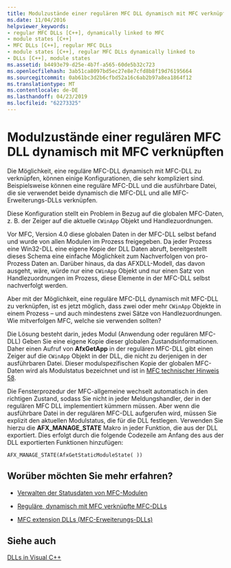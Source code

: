 ```yaml
---
title: Modulzustände einer regulären MFC DLL dynamisch mit MFC verknüpften
ms.date: 11/04/2016
helpviewer_keywords:
- regular MFC DLLs [C++], dynamically linked to MFC
- module states [C++]
- MFC DLLs [C++], regular MFC DLLs
- module states [C++], regular MFC DLLs dynamically linked to
- DLLs [C++], module states
ms.assetid: b4493e79-d25e-4b7f-a565-60de5b32c723
ms.openlocfilehash: 3ab51ca8097bd5ec27e8e7cfd8b8f19d76195664
ms.sourcegitcommit: 0ab61bc3d2b6cfbd52a16c6ab2b97a8ea1864f12
ms.translationtype: MT
ms.contentlocale: de-DE
ms.lasthandoff: 04/23/2019
ms.locfileid: "62273325"
---
```

# <a name="module-states-of-a-regular-mfc-dll-dynamically-linked-to-mfc"></a>Modulzustände einer regulären MFC DLL dynamisch mit MFC verknüpften

Die Möglichkeit, eine reguläre MFC-DLL dynamisch mit MFC-DLL zu verknüpfen, können einige Konfigurationen, die sehr kompliziert sind. Beispielsweise können eine reguläre MFC-DLL und die ausführbare Datei, die sie verwendet beide dynamisch die MFC-DLL und alle MFC-Erweiterungs-DLLs verknüpfen.

Diese Konfiguration stellt ein Problem in Bezug auf die globalen MFC-Daten, z. B. der Zeiger auf die aktuelle `CWinApp` Objekt und Handlezuordnungen.

Vor MFC, Version 4.0 diese globalen Daten in der MFC-DLL selbst befand und wurde von allen Modulen im Prozess freigegeben. Da jeder Prozess eine Win32-DLL eine eigene Kopie der DLL Daten abruft, bereitgestellt dieses Schema eine einfache Möglichkeit zum Nachverfolgen von pro-Prozess Daten an. Darüber hinaus, da das AFXDLL-Modell, das davon ausgeht, wäre, würde nur eine `CWinApp` Objekt und nur einen Satz von Handlezuordnungen im Prozess, diese Elemente in der MFC-DLL selbst nachverfolgt werden.

Aber mit der Möglichkeit, eine reguläre MFC-DLL dynamisch mit MFC-DLL zu verknüpfen, ist es jetzt möglich, dass zwei oder mehr `CWinApp` Objekte in einem Prozess – und auch mindestens zwei Sätze von Handlezuordnungen. Wie mitverfolgen MFC, welche sie verwenden sollten?

Die Lösung besteht darin, jedes Modul (Anwendung oder regulären MFC-DLL) Geben Sie eine eigene Kopie dieser globalen Zustandsinformationen. Daher einen Aufruf von **AfxGetApp** in der regulären MFC-DLL gibt einen Zeiger auf die `CWinApp` Objekt in der DLL, die nicht zu derjenigen in der ausführbaren Datei. Dieser modulspezifischen Kopie der globalen MFC-Daten wird als Modulstatus bezeichnet und ist in [MFC technischer Hinweis 58](../mfc/tn058-mfc-module-state-implementation.md).

Die Fensterprozedur der MFC-allgemeine wechselt automatisch in den richtigen Zustand, sodass Sie nicht in jeder Meldungshandler, der in der regulären MFC DLL implementiert kümmern müssen. Aber wenn die ausführbare Datei in der regulären MFC-DLL aufgerufen wird, müssen Sie explizit den aktuellen Modulstatus, die für die DLL festlegen. Verwenden Sie hierzu die **AFX_MANAGE_STATE** Makro in jeder Funktion, die aus der DLL exportiert. Dies erfolgt durch die folgende Codezeile am Anfang des aus der DLL exportierten Funktionen hinzufügen:

```
AFX_MANAGE_STATE(AfxGetStaticModuleState( ))
```

## <a name="what-do-you-want-to-know-more-about"></a>Worüber möchten Sie mehr erfahren?

- [Verwalten der Statusdaten von MFC-Modulen](../mfc/managing-the-state-data-of-mfc-modules.md)

- [Reguläre, dynamisch mit MFC verknüpfte MFC-DLLs](regular-dlls-dynamically-linked-to-mfc.md)

- [MFC extension DLLs (MFC-Erweiterungs-DLLs)](extension-dlls-overview.md)

## <a name="see-also"></a>Siehe auch

[DLLs in Visual C++](dlls-in-visual-cpp.md)
